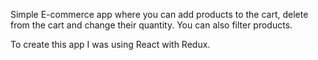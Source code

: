 Simple E-commerce app where you can add products to the cart, delete from the cart and change their quantity. You can also filter products.

To create this app I was using React with Redux.
